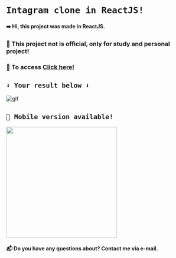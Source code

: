 # `Intagram clone in ReactJS!`

#### ➡️ Hi, this project was made in ReactJS.

### 🚫 This project not is official, only for study and personal project! 

### 🚀 To access <a href="https://translate.google.com.br/?hl=en&tab=TT">Click here!</a>

## `⬇️ Your result below ⬇️`

![gif](https://user-images.githubusercontent.com/90796934/158662642-dd917310-30a3-4f0d-bcdc-51a1ed05aeec.gif)

## `📲 Mobile version available!`

<img width="300px" src="https://user-images.githubusercontent.com/90796934/158664719-f38f4b42-a440-494c-8cb3-2f23bb7281f7.png"></img>

#### 📬 Do you have any questions about? Contact me via e-mail.